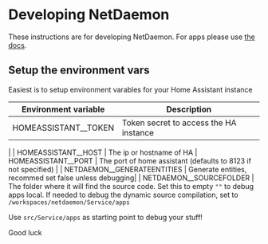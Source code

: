 # Developing NetDaemon 
These instructions are for developing NetDaemon. For apps please use [the docs](https://netdaemon.xyz).

## Setup the environment vars
Easiest is to setup environment varables for your Home Assistant instance

| Environment variable | Description |
| ------ | ------ |
| HOMEASSISTANT__TOKEN   |  Token secret to access the HA instance
  |
| HOMEASSISTANT__HOST | The ip or hostname of HA
| HOMEASSISTANT__PORT | The port of home assistant (defaults to 8123 if not specified) |
| NETDAEMON__GENERATEENTITIES | Generate entities, recommed set false unless debugging|
| NETDAEMON__SOURCEFOLDER | The folder where it will find the source code. Set this to empty `""` to debug apps local. If needed to debug the dynamic source compilation, set to `/workspaces/netdaemon/Service/apps`

Use `src/Service/apps` as starting point to debug your stuff! 

Good luck
